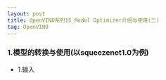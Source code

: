 ```yaml
---
layout: post
title: OpenVINO系列15_Model Optimizer介绍与使用(二)
tag: OpenVINO
---
```



### 1.模型的转换与使用(以squeezenet1.0为例)

- 1.输入

